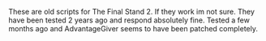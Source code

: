 These are old scripts for The Final Stand 2. If they work im not sure. They have been tested 2 years ago and respond absolutely fine.
Tested a few months ago and AdvantageGiver seems to have been patched completely.
